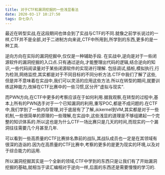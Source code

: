 ```yaml
---
title: 对于CTF和漏洞挖掘的一些浅显看法
date: 2020-03-17 10:27:50
tags: 杂七杂八
---
```


最近在转型实战,在这段期间也体会到了实战与CTF的不同.就像之前学长说过的一样,CTF并不是全部,对于二进制方向来说,CTF中所用到,所学到的东西,更多的是一种工具.

逆向方向在实际的漏洞挖掘中,仅仅是一种辅助手段. 在实战中,逆向是对于一些闭源软件的漏洞挖掘的入口点.只有通过逆向,才能整理出代码的逻辑,结合逆向的知识,一些代码阅读量对于某些闭源软件的实现进行理解. 包括调试,插桩,模拟执行,行为检测,网络监控,其实都是对于不同目标的不同分析方法.CTF中我们了解了这些,但是并不意味着在实战中,我们可以灵活的应用这些方法.所以在转型的期间,就要训练这种能力,改掉在CTF比赛中的一些习惯,区分开"虚拟与现实".

而PWN方向,在CTF中更多的考察应该在于如何利用.据我观察,在转型的过程中,基本上所有的PWN选手对于一个已知漏洞的利用,重写POC,都是不成问题的.在CTF中,我们学到了一些内存管理,对于底层有了了解,从kernel到VM,其实都是对于一些机制,一些很简单的原理的一些理解,在实战中,这些浅显的道理是不够组建起一个完整的知识体系的.所以这也是为什么CTF一场比赛只是几天的时间,而现实的一个漏洞往往需要几个月甚至几年.

可以看到一些高质量的CTF比赛排名靠前的战队,其战队成员也一定是在其领域有很深的造诣的.因为在高质量的CTF比赛中,考察的更多的是更为现实的环境,以及对于综合能力的运用.

所以漏洞挖掘其实是一个全新的领域,CTF中学到的东西只是让我们有了开始漏洞挖掘的基础,就相当于读汇编相对于逆向一样,后面的东西还是需要慢慢的学习的.

